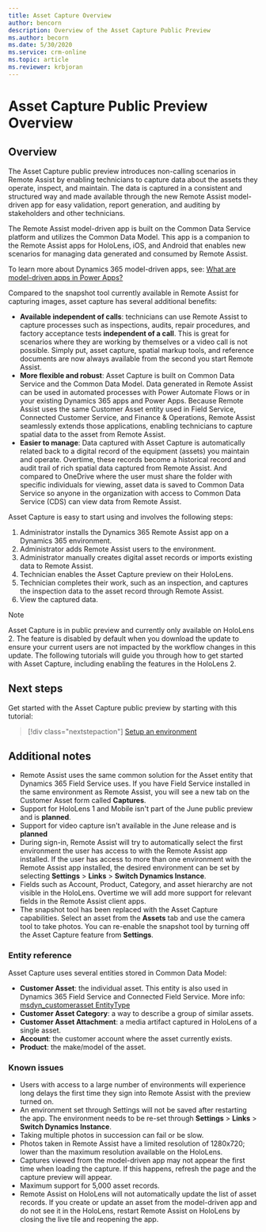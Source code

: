 ```yaml
---
title: Asset Capture Overview 
author: bencorn
description: Overview of the Asset Capture Public Preview 
ms.author: becorn
ms.date: 5/30/2020
ms.service: crm-online
ms.topic: article
ms.reviewer: krbjoran
---
```

# Asset Capture Public Preview Overview

## Overview
The Asset Capture public preview introduces non-calling scenarios in Remote Assist by enabling technicians to capture data about the assets they operate, inspect, and maintain. The data is captured in a consistent and structured way and made available through the new Remote Assist model-driven app for easy validation, report generation, and auditing by stakeholders and other technicians.

The Remote Assist model-driven app is built on the Common Data Service platform and utilizes the Common Data Model. This app is a companion to the Remote Assist apps for HoloLens, iOS, and Android that enables new scenarios for managing data generated and consumed by Remote Assist.

To learn more about Dynamics 365 model-driven apps, see: [What are model-driven apps in Power Apps?](https://docs.microsoft.com/powerapps/maker/model-driven-apps/model-driven-app-overview)

Compared to the snapshot tool currently available in Remote Assist for capturing images, asset capture has several additional benefits:

- **Available independent of calls**: technicians can use Remote Assist to capture processes such as inspections, audits, repair procedures, and factory acceptance tests **independent of a call**. This is great for scenarios where they are working by themselves or a video call is not possible. Simply put, asset capture, spatial markup tools, and reference documents are now always available from the second you start Remote Assist.
- **More flexible and robust**: Asset Capture is built on Common Data Service and the Common Data Model. Data generated in Remote Assist can be used in automated processes with Power Automate Flows or in your existing Dynamics 365 apps and Power Apps. Because Remote Assist uses the same Customer Asset entity used in Field Service, Connected Customer Service, and Finance & Operations, Remote Assist seamlessly extends those applications, enabling technicians to capture spatial data to the asset from Remote Assist.
- **Easier to manage**: Data captured with Asset Capture is automatically related back to a digital record of the equipment (assets) you maintain and operate. Overtime, these records become a historical record and audit trail of rich spatial data captured from Remote Assist. And compared to OneDrive where the user must share the folder with specific individuals for viewing, asset data is saved to Common Data Service so anyone in the organization with access to Common Data Service (CDS) can view data from Remote Assist.

Asset Capture is easy to start using and involves the following steps:

1. Administrator installs the Dynamics 365 Remote Assist app on a Dynamics 365 environment.
2. Administrator adds Remote Assist users to the environment.
3. Administrator manually creates digital asset records or imports existing data to Remote Assist.
4. Technician enables the Asset Capture preview on their HoloLens.
5. Technician completes their work, such as an inspection, and captures the inspection data to the asset record through Remote Assist.
6. View the captured data.

> [!NOTE]
> Asset Capture is in public preview and currently only available on HoloLens 2. The feature is disabled by default when you download the update to ensure your current users are not impacted by the workflow changes in this update. The following tutorials will guide you through how to get started with Asset Capture, including enabling the features in the HoloLens 2.

## Next steps

Get started with the Asset Capture public preview by starting with this tutorial:

> [!div class="nextstepaction"]
> [Setup an environment](./asset-capture-setup-environment.md)

## Additional notes

- Remote Assist uses the same common solution for the Asset entity that Dynamics 365 Field Service uses. If you have Field Service installed in the same environment as Remote Assist, you will see a new tab on the Customer Asset form called **Captures**.
- Support for HoloLens 1 and Mobile isn't part of the June public preview and is **planned**.
- Support for video capture isn't available in the June release and is **planned**
- During sign-in, Remote Assist will try to automatically select the first environment the user has access to with the Remote Assist app installed. If the user has access to more than one environment with the Remote Assist app installed, the desired environment can be set by selecting **Settings** > **Links** > **Switch Dynamics Instance**.
- Fields such as Account, Product, Category, and asset hierarchy are not visible in the HoloLens. Overtime we will add more support for relevant fields in the Remote Assist client apps.
- The snapshot tool has been replaced with the Asset Capture capabilities. Select an asset from the **Assets** tab and use the camera tool to take photos. You can re-enable the snapshot tool by turning off the Asset Capture feature from **Settings**.

### Entity reference

Asset Capture uses several entities stored in Common Data Model:

- **Customer Asset**: the individual asset. This entity is also used in Dynamics 365 Field Service and Connected Field Service. More info: [msdyn_customerasset EntityType](https://docs.microsoft.com/dynamics365/customer-engagement/web-api/msdyn_customerasset?view=dynamics-ce-odata-9)
- **Customer Asset Category**: a way to describe a group of similar assets.
- **Customer Asset Attachment**: a media artifact captured in HoloLens of a single asset.
- **Account**: the customer account where the asset currently exists.
- **Product**: the make/model of the asset.

### Known issues

- Users with access to a large number of environments will experience long delays the first time they sign into Remote Assist with the preview turned on.
- An environment set through Settings will not be saved after restarting the app. The environment needs to be re-set through **Settings** > **Links** > **Switch Dynamics Instance**.
- Taking multiple photos in succession can fail or be slow.
- Photos taken in Remote Assist have a limited resolution of 1280x720; lower than the maximum resolution available on the HoloLens.
- Captures viewed from the model-driven app may not appear the first time when loading the capture. If this happens, refresh the page and the capture preview will appear.
- Maximum support for 5,000 asset records.
- Remote Assist on HoloLens will not automatically update the list of asset records. If you create or update an asset from the model-driven app and do not see it in the HoloLens, restart Remote Assist on HoloLens by closing the live tile and reopening the app.
